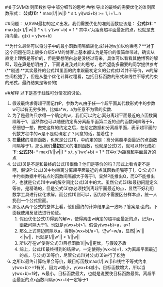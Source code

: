 #关于SVM准则函数推导中部分细节的思考
##推导出的最终的需要优化的准则函数形式：
**公式(1):**
	* max(1/||w||)
	* s.t. yi(wxi+b) >= 1, i=1...n

##问题：
从SVM最初的定义出发，我们需要优化的准则函数应该是：
**公式(2):**
	* max(g(x')/||w||)
	* s.t. y'(wx'+b) = 1
	* 其中x'为距离超平面最近的点，也就是支持向量，g(x) = y(wx+b)

**为什么最终可以将分子中的最小函数间隔值转化成1并对w加以约束呢？**对于这个问题在网上很多介绍SVM的博客上基本都认为是等价的很简单带过，确实从直觉上理解是等价的，但是要想明白总是没绕过弯来，具体可以看看其他博客的解释，现在算是想明白了，下面说说我对此的思考，也希望能多需要的同学提供参考
(**剧透:**其实最终的公式(1)里面的约束跟最初定义的公式式(2)并不等价，w的解空间松弛了，但是从整个优化计算过程看，包括目标函数的形式和线性不等式约束的形式，最终结果是等价的)

##解释
以下是基于线性可分情况的讨论。
1. 假设最终求得超平面记作P，参数为w,由于任一个超平面其代数形式中的参数w可以有无穷多种，比如a*w，a为任意不为零的实数.
2. 为了是最终只求得一个确定的w，我们可以约定:离分离超平面最近的点函数间隔等于1，当然你也可以随便约定离分离超平面第二近的点的函数间隔等于5，仔细想一想，做完这样的约定之后，在给定数据和分离超平面，表示超平面的代数方程中的w是不是就确定了？同意的话，接着往下
3. 在**最终**的准则函数，也就是公式(1)，中约定的是：离分离超平面最近的点函数间隔等于1，那么我们**最初**定义的准则函数，也就是公式(2)，就可以转化成如下:
	**公式(3):**
    	* max(1/||w||)
    	* s.t. y'(wx'+b) = 1
    	* 其中x'为距离超平面最近的点
4. 公式(3)是不是和最终的公式(1)很像？他们是等价的吗？形式上看肯定不是啊，假设P:公式(3)中约束离分离超平面最近的点其函数间隔等于1，Q:公式(1)中约束数据中所有点的函数间隔都大于等于1，显然P能推出Q，而Q不能推出P，也就是公式(1)中w的解空间比公式(3)中的大。虽然公式(3)和最初问题定义等价，是精确的，但是公式(3)你必须找到离超平面最近的点，显然不好利用数学工具进行优化求解。而公式(1)则可以，因为你不需要区分样本点，统一人扔到一个公式里面。
5. 那么从两个公式的整体上看，他们最终的计算结果会一致吗？答案是:会的。下面我使用反证法进行论证。
	1. 假设优化公式(1)得到的解w，使得离由w确定的超平面最近的点，记为x，函数间隔大于1。也就是y(wx+b)>1，假设y(wx+b)=a，a>1
	2. 那么上式两边同除以a，得到y(wx+b)/a=1，记w'=w/a，显然||w'||<||w||，也就是1/||w'|| > 1/||w||
	3. 所以存在w'使得公式(1)目标函数1/||w||更优，与假设矛盾
	4. 综上，公式(1)最终得到的结果w，一定使得y(wx+b)=1，x为离超平面最近的点，与公式(3)等价，尽管公式(1)对公式(3)进行了松弛
6. 之所以最终计算结果会等价，跟目标函数max(1/||w||)和线性不等式约束y(wx+b)>=1有关，因为w减小，y(wx+b)减小，目标函数增大，所以当y(wx+b)=1时，w最小，目标函数最大，也就是说要使目标函数最优，离超平面最近的点x函数间隔y(wx+b)一定等于1